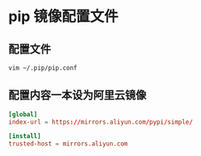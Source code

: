 # pip 镜像配置文件

## 配置文件

```bash
vim ~/.pip/pip.conf
```

## 配置内容一本设为阿里云镜像

```conf
[global]
index-url = https://mirrors.aliyun.com/pypi/simple/

[install]
trusted-host = mirrors.aliyun.com
```